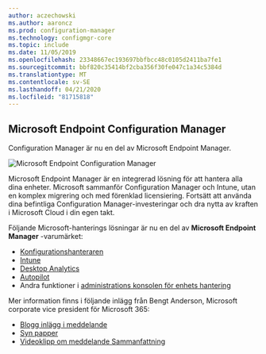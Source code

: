 ```yaml
---
author: aczechowski
ms.author: aaroncz
ms.prod: configuration-manager
ms.technology: configmgr-core
ms.topic: include
ms.date: 11/05/2019
ms.openlocfilehash: 23348667ec193697bbfbcc48c0105d2411ba7fe1
ms.sourcegitcommit: bbf820c35414bf2cba356f30fe047c1a34c5384d
ms.translationtype: MT
ms.contentlocale: sv-SE
ms.lasthandoff: 04/21/2020
ms.locfileid: "81715818"
---
```

## <a name="microsoft-endpoint-configuration-manager"></a><a name="bkmk_mem"></a>Microsoft Endpoint Configuration Manager

<!--4960084-->

Configuration Manager är nu en del av Microsoft Endpoint Manager.

![Microsoft Endpoint Configuration Manager](../../media/4960084-endpoint-manager-logo.png)

Microsoft Endpoint Manager är en integrerad lösning för att hantera alla dina enheter. Microsoft sammanför Configuration Manager och Intune, utan en komplex migrering och med förenklad licensiering. Fortsätt att använda dina befintliga Configuration Manager-investeringar och dra nytta av kraften i Microsoft Cloud i din egen takt.

Följande Microsoft-hanterings lösningar är nu en del av **Microsoft Endpoint Manager** -varumärket:

- [Konfigurationshanteraren](https://docs.microsoft.com/configmgr)
- [Intune](https://docs.microsoft.com/intune)
- [Desktop Analytics](../../../../../desktop-analytics/overview.md)
- [Autopilot](https://docs.microsoft.com/intune/enrollment/enrollment-autopilot)
- Andra funktioner i [administrations konsolen för enhets hantering](https://go.microsoft.com/fwlink/?linkid=2109094)

Mer information finns i följande inlägg från Bengt Anderson, Microsoft corporate vice president för Microsoft 365:

- [Blogg inlägg i meddelande](https://aka.ms/cmannounce)
- [Syn papper](https://aka.ms/MEMVisionPaper)
- [Videoklipp om meddelande Sammanfattning](https://youtu.be/GS7oNPInFuw)
